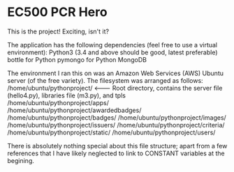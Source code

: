 # EC500 PCR Hero
This is the project! Exciting, isn't it?

The application has the following dependencies (feel free to use a virtual environment):
Python3 (3.4 and above should be good, latest preferable)
bottle for Python
pymongo for Python
MongoDB

The environment I ran this on was an Amazon Web Services (AWS) Ubuntu server (of the free variety).
The filesystem was arranged as follows:
/home/ubuntu/pythonproject/      <--- Root directory, contains the server file (hello4.py), libraries file (m3.py), and tpls
/home/ubuntu/pythonproject/apps/
/home/ubuntu/pythonproject/awardedbadges/
/home/ubuntu/pythonproject/badges/
/home/ubuntu/pythonproject/images/
/home/ubuntu/pythonproject/issuers/
/home/ubuntu/pythonproject/criteria/
/home/ubuntu/pythonproject/static/
/home/ubuntu/pythonproject/users/

There is absolutely nothing special about this file structure; apart from a few references that I have likely neglected to link to CONSTANT variables at the begining. 
